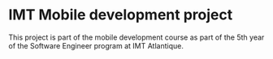 # IMT Mobile development project

This project is part of the mobile development course as part of the 5th year of the Software Engineer program at IMT Atlantique.
